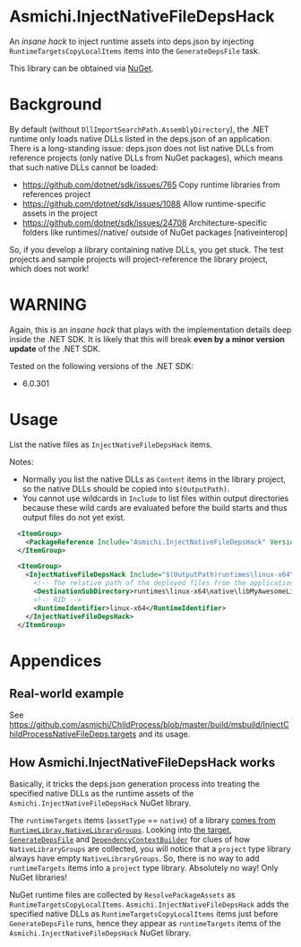# Asmichi.InjectNativeFileDepsHack

An *insane hack* to inject runtime assets into deps.json by injecting `RuntimeTargetsCopyLocalItems` items into the `GenerateDepsFile` task.

This library can be obtained via [NuGet](https://www.nuget.org/packages/Asmichi.InjectNativeFileDepsHack/).

# Background

By default (without `DllImportSearchPath.AssemblyDirectory`), the .NET runtime only loads native DLLs listed in the deps.json of an application. There is a long-standing issue: deps.json does not list native DLLs from reference projects (only native DLLs from NuGet packages), which means that such native DLLs cannot be loaded:

- https://github.com/dotnet/sdk/issues/765 Copy runtime libraries from references project
- https://github.com/dotnet/sdk/issues/1088 Allow runtime-specific assets in the project
- https://github.com/dotnet/sdk/issues/24708 Architecture-specific folders like runtimes/<rid>/native/ outside of NuGet packages [nativeinterop]

So, if you develop a library containing native DLLs, you get stuck. The test projects and sample projects will project-reference the library project, which does not work!

# WARNING

Again, this is an *insane hack* that plays with the implementation details deep inside the .NET SDK. It is likely that this will break **even by a minor version update** of the .NET SDK.

Tested on the following versions of the .NET SDK:

- 6.0.301

# Usage
List the native files as `InjectNativeFileDepsHack` items.

Notes:

- Normally you list the native DLLs as `Content` items in the library project, so the native DLLs should be copied into `$(OutputPath)`.
- You cannot use wildcards in `Include` to list files within output directories because these wild cards are evaluated before the build starts and thus output files do not yet exist.

```xml
  <ItemGroup>
    <PackageReference Include="Asmichi.InjectNativeFileDepsHack" Version="0.1.0" PrivateAssets="all" IncludeAssets="runtime;build;native;contentfiles;analyzers" />
  </ItemGroup>

  <ItemGroup>
    <InjectNativeFileDepsHack Include="$(OutputPath)runtimes\linux-x64\native\libMyAwesomeLibrary.so">
      <!-- The relative path of the deployed files from the application directory. -->
      <DestinationSubDirectory>runtimes\linux-x64\native\libMyAwesomeLibrary.so</DestinationSubDirectory>
      <!-- RID -->
      <RuntimeIdentifier>linux-x64</RuntimeIdentifier>
    </InjectNativeFileDepsHack>
  </ItemGroup>
```

# Appendices

## Real-world example

See https://github.com/asmichi/ChildProcess/blob/master/build/msbuild/InjectChildProcessNativeFileDeps.targets and its usage.

## How Asmichi.InjectNativeFileDepsHack works

Basically, it tricks the deps.json generation process into treating the specified native DLLs as the runtime assets of the `Asmichi.InjectNativeFileDepsHack` NuGet library.

The `runtimeTargets` items (`assetType` == `native`) of a library [comes from `RuntimeLibray.NativeLibraryGroups`](https://github.com/dotnet/runtime/blob/v6.0.6/src/libraries/Microsoft.Extensions.DependencyModel/src/DependencyContextWriter.cs#L289). Looking into [the target](https://github.com/dotnet/sdk/blob/v6.0.301/src/Tasks/Microsoft.NET.Build.Tasks/targets/Microsoft.NET.Sdk.targets#L176),  [`GenerateDepsFile`](https://github.com/dotnet/sdk/blob/v6.0.301/src/Tasks/Microsoft.NET.Build.Tasks/GenerateDepsFile.cs#L194) and [`DependencyContextBuilder`](https://github.com/dotnet/sdk/blob/v6.0.301/src/Tasks/Microsoft.NET.Build.Tasks/DependencyContextBuilder.cs#L529) for clues of how `NativeLibraryGroups` are collected, you will notice that a `project` type library always have empty `NativeLibraryGroups`. So, there is no way to add `runtimeTargets` items into a `project` type library. Absolutely no way! Only NuGet libraries!

NuGet runtime files are collected by `ResolvePackageAssets` as `RuntimeTargetsCopyLocalItems`. `Asmichi.InjectNativeFileDepsHack` adds the specified native DLLs as `RuntimeTargetsCopyLocalItems` items just before `GenerateDepsFile` runs, hence they appear as `runtimeTargets` items of the `Asmichi.InjectNativeFileDepsHack` NuGet library.
